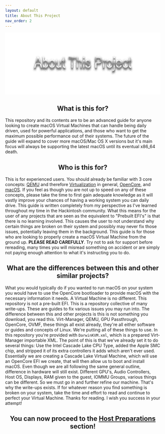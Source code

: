 ```yaml
---
layout: default
title: About This Project
nav_order: 2
---
```


<p align="center">
  <img width="650" height="200" src="../assets/HeaderAboutThisProject.png">
</p>

<h2 align="center">What is this for?</h2>

This repository and its contents are to be an advanced guide for anyone looking to create macOS Virtual Machines that can handle being daily driven, used for powerful applications, and those who want to get the maximum possible performance out of their systems. The future of the guide will expand to cover more macOS/Mac OS X versions but it's main focus will always be supporting the latest macOS until its eventual x86_64 death.

<h2 align="center">Who is this for?</h2>

This is for experienced users. You should already be familiar with 3 core concepts: [QEMU](https://www.qemu.org/docs/master/) and therefore [Virtualization](https://libvirt.org/) in general, [OpenCore](https://dortania.github.io/OpenCore-Install-Guide/), and [macOS](https://en.wikipedia.org/wiki/MacOS). If you feel as though you are not up to speed on any of these concepts, please take the time to first gain adequate knowledge as it will vastly improve your chances of having a working system you can daily drive. This guide is written completely from my perspective as I've learned throughout my time in the Hackintosh community. What this means for the user of any projects that are seen as the equivalent to "Prebuilt EFI's" is that there is no learning involved. This causes the user to not understand why certain things are broken on their system and possibly may never fix those issues, potentially leaving them in the background. This guide is for those who are looking to properly create a macOS Virtual Machine from the ground up. <b>PLEASE READ CAREFULLY</b>. Try not to ask for support before rereading, many times you will misread something on accident or are simply not paying enough attention to what it's instructing you to do.

<h2 align="center">What are the differences between this and other similar projects?</h2>

What you would typically do if you wanted to run macOS on your system you would have to use the OpenCore bootloader to provide macOS with the necessary information it needs. A Virtual Machine is no different. This repository is not a pre-built EFI. This is a repository collective of many write-ups. These are guides to fix various issues you may run into. The difference between this and other projects is this is not something you download, you read this. Virt-Manager, QEMU, GPU Passthrough, OpenCore, OVMF, these things all exist already, they're all either software or guides and concepts of Linux. We're putting all of these things to use. In this repository you're provided with ``DarwinKVM.xml``, which is a prepared Virt-Manager importable XML. The point of this is that we've already set it to do several things: Use the Intel Cascade Lake CPU Type, added the Apple SMC chip, and stripped it of its extra controllers it adds which aren't ever used. Essentially we are creating a Cascade Lake Virtual Machine, which will use an OpenCore EFI we create, that will then allow us to boot and install macOS. Even though we are all following the same general outline, difference in hardware will still exist. Different GPU's, Audio Controllers, Host OS, Displays, RAM given to the guest, IOMMU Groups, various things can be different. So we must go in and further refine our machine. That's why the write-ups exists. If for whatever reason you find something is broken on your system, take the time and effort to read and continue to perfect your Virtual Machine. Thanks for reading. I wish you success in your attempt!

<h2 align="center">You can now proceed to the <a href="02-HostPreparations/">Host Preparations</a> section!</h2>